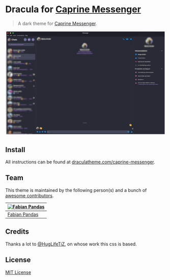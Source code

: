 # Dracula for [Caprine Messenger](https://sindresorhus.com/caprine/)

> A dark theme for [Caprine Messenger](https://sindresorhus.com/caprine/).

![Screenshot](./screenshot.png)

## Install

All instructions can be found at [draculatheme.com/caprine-messenger](https://draculatheme.com/caprine-messenger).

## Team

This theme is maintained by the following person(s) and a bunch of [awesome contributors](https://github.com/dracula/fabian-pandas/graphs/contributors).

[![Fabian Pandas](https://github.com/fabian-pandas.png?size=100)](https://github.com/fabian-pandas) |
--- |
[Fabian Pandas](https://github.com/fabian-pandas) |

## Credits

Thanks a lot to [@HugLifeTiZ](https://gist.github.com/HugLifeTiZ), on whose work this css is based.

## License

[MIT License](./LICENSE)
